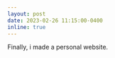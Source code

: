 ```yaml
---
layout: post
date: 2023-02-26 11:15:00-0400
inline: true
---
```


Finally, i made a personal website.
